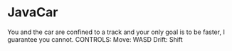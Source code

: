 # JavaCar
You and the car are confined to a track and your only goal is to be faster, I guarantee you cannot.
CONTROLS: 
 Move: WASD
 Drift: Shift
